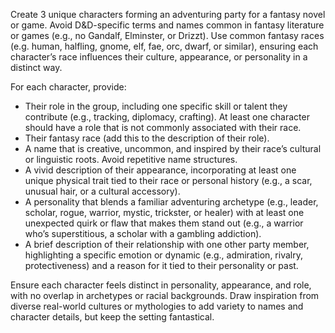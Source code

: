 Create 3 unique characters forming an adventuring party for a fantasy novel or game. Avoid D&D-specific terms and names common in fantasy literature or games (e.g., no Gandalf, Elminster, or Drizzt). Use common fantasy races (e.g. human, halfling, gnome, elf, fae, orc, dwarf, or similar), ensuring each character’s race influences their culture, appearance, or personality in a distinct way.

For each character, provide:

* Their role in the group, including one specific skill or talent they contribute (e.g., tracking, diplomacy, crafting). At least one character should have a role that is not commonly associated with their race.
* Their fantasy race (add this to the description of their role).
* A name that is creative, uncommon, and inspired by their race’s cultural or linguistic roots. Avoid repetitive name structures.
* A vivid description of their appearance, incorporating at least one unique physical trait tied to their race or personal history (e.g., a scar, unusual hair, or a cultural accessory).
* A personality that blends a familiar adventuring archetype (e.g., leader, scholar, rogue, warrior, mystic, trickster, or healer) with at least one unexpected quirk or flaw that makes them stand out (e.g., a warrior who’s superstitious, a scholar with a gambling addiction).
* A brief description of their relationship with one other party member, highlighting a specific emotion or dynamic (e.g., admiration, rivalry, protectiveness) and a reason for it tied to their personality or past.

Ensure each character feels distinct in personality, appearance, and role, with no overlap in archetypes or racial backgrounds. Draw inspiration from diverse real-world cultures or mythologies to add variety to names and character details, but keep the setting fantastical.